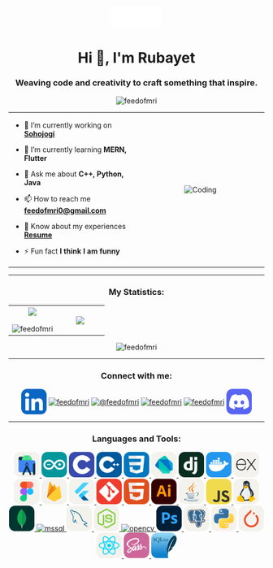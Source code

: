 <p align="center" ><img  src = "assets/feedofmri_logo.gif" width = 100px></p>
<h1 align="center">Hi 👋, I'm Rubayet</h1>
<h3 align="center">Weaving code and creativity to craft something that inspire.</h3>

<p align="center"> <img src="https://komarev.com/ghpvc/?username=feedofmri&label=Profile%20views&color=0e75b6&style=flat" alt="feedofmri" /> </p>

<table align="center">
<tr border="none">
<td width="50%" align="left">
  
- 🔭 I’m currently working on **[Sohojogi](https://github.com/Learnathon-By-Geeky-Solutions/team-synergy)**

- 🌱 I’m currently learning **MERN, Flutter**

- 💬 Ask me about **C++, Python, Java**

- 📫 How to reach me **feedofmri0@gmail.com**

- 📄 Know about my experiences **[Resume](assets/Resume_Rubayet.pdf)**

- ⚡ Fun fact **I think I am funny**

</td>
<td width="50%" align="center">

  <img align="center" alt="Coding" width="270" src="https://user-images.githubusercontent.com/74038190/218265814-3084a4ba-809c-4135-afc0-8685d0f634b3.gif">

  </td>
</tr>
</table>

---

<h3 align="center">My Statistics:</h3>
<p align="center">
<table align="center">
<tr border="none">
<td width="50%" align="center">
  
  <img  align="center"  src="https://github-readme-stats.vercel.app/api?username=feedofmri&theme=dark&show_icons=true&count_private=true" />
  <br></br>
  <img src="https://streak-stats.demolab.com?user=feedofmri&theme=dark" alt="feedofmri" />

</td>
<td width="50%" align="center">

  <img  align="center"  src="https://github-readme-stats.anuraghazra1.vercel.app/api/top-langs/?username=feedofmri&theme=dark&hide_border=false&no-bg=true&no-frame=true&langs_count=10"/>
  
  </td>
</tr>
</table>

<p align="center"> <img src="https://github-profile-trophy.vercel.app/?username=feedofmri" alt="feedofmri" /></a> </p>

---

<h3 align="center">Connect with me:</h3>
<p align="center">
<a href="https://linkedin.com/in/feedofmri" target="blank"><img align="center" src="https://github.com/feedofmri/feedofmri/blob/main/assets/skill-icons/icons/LinkedIn.svg" alt="feedofmri" height="50" width="50" /></a>
<a href="https://www.behance.net/feedofmri" target="blank"><img align="center" src="https://raw.githubusercontent.com/rahuldkjain/github-profile-readme-generator/master/src/images/icons/Social/behance.svg" alt="feedofmri" height="50" width="50" /></a>
<a href="https://www.youtube.com/@feedofmri" target="blank"><img align="center" src="https://raw.githubusercontent.com/rahuldkjain/github-profile-readme-generator/master/src/images/icons/Social/youtube.svg" alt="@feedofmri" height="50" width="50" /></a>
<a href="https://codeforces.com/profile/feedofmri" target="blank"><img align="center" src="https://raw.githubusercontent.com/rahuldkjain/github-profile-readme-generator/master/src/images/icons/Social/codeforces.svg" alt="feedofmri" height="50" width="50" /></a>
<a href="https://www.leetcode.com/feedofmri" target="blank"><img align="center" src="https://raw.githubusercontent.com/rahuldkjain/github-profile-readme-generator/master/src/images/icons/Social/leet-code.svg" alt="feedofmri" height="50" width="50" /></a>
<a href="https://discord.gg/ZurUqEPt" target="blank"><img align="center" src="https://github.com/feedofmri/feedofmri/blob/main/assets/skill-icons/icons/Discord.svg" alt="ZurUqEPt" height="50" width="50" /></a>
</p>

---

<h3 align="center">Languages and Tools:</h3>
<p align="center">
<a href="https://developer.android.com" target="_blank" rel="noreferrer"> <img src="https://github.com/feedofmri/feedofmri/blob/main/assets/skill-icons/icons/AndroidStudio-Light.svg" alt="android" width="50" height="50"/> </a> 
<a href="https://www.arduino.cc/" target="_blank" rel="noreferrer"> <img src="https://github.com/feedofmri/feedofmri/blob/main/assets/skill-icons/icons/Arduino.svg" alt="arduino" width="50" height="50"/> </a> 
<a href="https://www.cprogramming.com/" target="_blank" rel="noreferrer"> <img src="https://github.com/feedofmri/feedofmri/blob/main/assets/skill-icons/icons/C.svg" alt="c" width="50" height="50"/> </a> 
<a href="https://www.w3schools.com/cpp/" target="_blank" rel="noreferrer"> <img src="https://github.com/feedofmri/feedofmri/blob/main/assets/skill-icons/icons/CPP.svg" alt="cplusplus" width="50" height="50"/> </a> 
<a href="https://www.w3schools.com/css/" target="_blank" rel="noreferrer"> <img src="https://github.com/feedofmri/feedofmri/blob/main/assets/skill-icons/icons/CSS.svg" alt="css3" width="50" height="50"/> </a> 
<a href="https://dart.dev" target="_blank" rel="noreferrer"> <img src="https://github.com/feedofmri/feedofmri/blob/main/assets/skill-icons/icons/Dart-Light.svg" alt="dart" width="50" height="50"/> </a> 
<a href="https://www.djangoproject.com/" target="_blank" rel="noreferrer"> <img src="https://github.com/feedofmri/feedofmri/blob/main/assets/skill-icons/icons/Django.svg" alt="django" width="50" height="50"/> </a> 
<a href="https://www.docker.com/" target="_blank" rel="noreferrer"> <img src="https://github.com/feedofmri/feedofmri/blob/main/assets/skill-icons/icons/Docker.svg" alt="docker" width="50" height="50"/> </a> 
<a href="https://expressjs.com" target="_blank" rel="noreferrer"> <img src="https://github.com/feedofmri/feedofmri/blob/main/assets/skill-icons/icons/ExpressJS-Light.svg" alt="express" width="50" height="50"/> </a> 
<a href="https://www.figma.com/" target="_blank" rel="noreferrer"> <img src="https://github.com/feedofmri/feedofmri/blob/main/assets/skill-icons/icons/Figma-Light.svg" alt="figma" width="50" height="50"/> </a> 
<a href="https://firebase.google.com/" target="_blank" rel="noreferrer"> <img src="https://github.com/feedofmri/feedofmri/blob/main/assets/skill-icons/icons/Firebase-Light.svg" alt="firebase" width="50" height="50"/> </a> 
<a href="https://flutter.dev" target="_blank" rel="noreferrer"> <img src="https://github.com/feedofmri/feedofmri/blob/main/assets/skill-icons/icons/Flutter-Light.svg" alt="flutter" width="50" height="50"/> </a> 
<a href="https://git-scm.com/" target="_blank" rel="noreferrer"> <img src="https://github.com/feedofmri/feedofmri/blob/main/assets/skill-icons/icons/Git.svg" alt="git" width="50" height="50"/> </a> 
<a href="https://www.w3.org/html/" target="_blank" rel="noreferrer"> <img src="https://github.com/feedofmri/feedofmri/blob/main/assets/skill-icons/icons/HTML.svg" alt="html5" width="50" height="50"/> </a> 
<a href="https://www.adobe.com/in/products/illustrator.html" target="_blank" rel="noreferrer"> <img src="https://github.com/feedofmri/feedofmri/blob/main/assets/skill-icons/icons/Illustrator.svg" alt="illustrator" width="50" height="50"/> </a> 
<a href="https://www.java.com" target="_blank" rel="noreferrer"> <img src="https://github.com/feedofmri/feedofmri/blob/main/assets/skill-icons/icons/Java-Light.svg" alt="java" width="50" height="50"/> </a> 
<a href="https://developer.mozilla.org/en-US/docs/Web/JavaScript" target="_blank" rel="noreferrer"> <img src="https://github.com/feedofmri/feedofmri/blob/main/assets/skill-icons/icons/JavaScript.svg" alt="javascript" width="50" height="50"/> </a> 
<a href="https://www.linux.org/" target="_blank" rel="noreferrer"> <img src="https://github.com/feedofmri/feedofmri/blob/main/assets/skill-icons/icons/Linux-Light.svg" alt="linux" width="50" height="50"/> </a>
<a href="https://www.mongodb.com/" target="_blank" rel="noreferrer"> <img src="https://github.com/feedofmri/feedofmri/blob/main/assets/skill-icons/icons/MongoDB.svg" alt="mongodb" width="50" height="50"/> </a>
<a href="https://www.microsoft.com/en-us/sql-server" target="_blank" rel="noreferrer"> <img src="https://www.svgrepo.com/show/303229/microsoft-sql-server-logo.svg" alt="mssql" width="50" height="50"/> </a> 
<a href="https://www.mysql.com/" target="_blank" rel="noreferrer"> <img src="https://github.com/feedofmri/feedofmri/blob/main/assets/skill-icons/icons/MySQL-Light.svg" alt="mysql" width="50" height="50"/> </a> 
<a href="https://nodejs.org" target="_blank" rel="noreferrer"> <img src="https://github.com/feedofmri/feedofmri/blob/main/assets/skill-icons/icons/NodeJS-Light.svg" alt="nodejs" width="50" height="50"/> </a> 
<a href="https://opencv.org/" target="_blank" rel="noreferrer"> <img src="https://www.vectorlogo.zone/logos/opencv/opencv-icon.svg" alt="opencv" width="50" height="50"/> </a> 
<a href="https://www.photoshop.com/en" target="_blank" rel="noreferrer"> <img src="https://github.com/feedofmri/feedofmri/blob/main/assets/skill-icons/icons/Photoshop.svg" alt="photoshop" width="50" height="50"/> </a> 
<a href="https://www.postgresql.org" target="_blank" rel="noreferrer"> <img src="https://github.com/feedofmri/feedofmri/blob/main/assets/skill-icons/icons/PostgreSQL-Light.svg" alt="postgresql" width="50" height="50"/> </a> 
<a href="https://www.python.org" target="_blank" rel="noreferrer"> <img src="https://github.com/feedofmri/feedofmri/blob/main/assets/skill-icons/icons/Python-Light.svg" alt="python" width="50" height="50"/> </a> 
<a href="https://pytorch.org/" target="_blank" rel="noreferrer"> <img src="https://github.com/feedofmri/feedofmri/blob/main/assets/skill-icons/icons/PyTorch-Light.svg" alt="pytorch" width="50" height="50"/> </a> 
<a href="https://reactjs.org/" target="_blank" rel="noreferrer"> <img src="https://github.com/feedofmri/feedofmri/blob/main/assets/skill-icons/icons/React-Light.svg" alt="react" width="50" height="50"/> </a> 
<a href="https://sass-lang.com" target="_blank" rel="noreferrer"> <img src="https://github.com/feedofmri/feedofmri/blob/main/assets/skill-icons/icons/Sass.svg" alt="sass" width="50" height="50"/> </a> 
<a href="https://www.sqlite.org/" target="_blank" rel="noreferrer"> <img src="https://github.com/feedofmri/feedofmri/blob/main/assets/skill-icons/icons/SQLite.svg" alt="sqlite" width="50" height="50"/> </a> </p>


